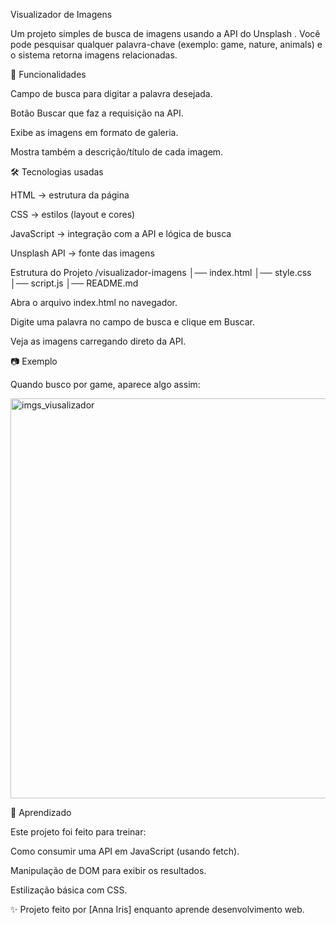 


Visualizador de Imagens

Um projeto simples de busca de imagens usando a API do Unsplash
.
Você pode pesquisar qualquer palavra-chave (exemplo: game, nature, animals) e o sistema retorna imagens relacionadas.

🚀 Funcionalidades

Campo de busca para digitar a palavra desejada.

Botão Buscar que faz a requisição na API.

Exibe as imagens em formato de galeria.

Mostra também a descrição/título de cada imagem.

🛠️ Tecnologias usadas

HTML → estrutura da página

CSS → estilos (layout e cores)

JavaScript → integração com a API e lógica de busca

Unsplash API → fonte das imagens

Estrutura do Projeto
/visualizador-imagens
│── index.html
│── style.css
│── script.js
│── README.md


Abra o arquivo index.html no navegador.

Digite uma palavra no campo de busca e clique em Buscar.

Veja as imagens carregando direto da API.

📷 Exemplo

Quando busco por game, aparece algo assim:

<img width="1364" height="640" alt="imgs_viusalizador" src="https://github.com/user-attachments/assets/6b17958f-8399-45f0-8b4a-e15e2b8e2680" />

🌱 Aprendizado

Este projeto foi feito para treinar:

Como consumir uma API em JavaScript (usando fetch).

Manipulação de DOM para exibir os resultados.

Estilização básica com CSS.

✨ Projeto feito por [Anna Iris] enquanto aprende desenvolvimento web.


